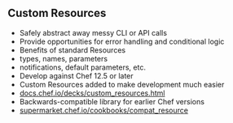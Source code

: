 ## Custom Resources
* Safely abstract away messy CLI or API calls
* Provide opportunities for error handling and conditional logic
* Benefits of standard Resources
 * types, names, parameters
 * notifications, default parameters, etc.
* Develop against Chef 12.5 or later
* Custom Resources added to make development much easier
 * [docs.chef.io/decks/custom_resources.html](https://docs.chef.io/decks/custom_resources.html)
* Backwards-compatible library for earlier Chef versions
 * [supermarket.chef.io/cookbooks/compat_resource](https://supermarket.chef.io/cookbooks/compat_resource)
